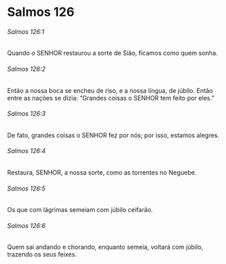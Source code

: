 # Salmos 126

###### Salmos 126:1

Quando o SENHOR restaurou a sorte de Sião, ficamos como quem sonha.

###### Salmos 126:2

Então a nossa boca se encheu de riso, e a nossa língua, de júbilo. Então entre as nações se dizia: “Grandes coisas o SENHOR tem feito por eles.”

###### Salmos 126:3

De fato, grandes coisas o SENHOR fez por nós; por isso, estamos alegres.

###### Salmos 126:4

Restaura, SENHOR, a nossa sorte, como as torrentes no Neguebe.

###### Salmos 126:5

Os que com lágrimas semeiam com júbilo ceifarão.

###### Salmos 126:6

Quem sai andando e chorando, enquanto semeia, voltará com júbilo, trazendo os seus feixes.

